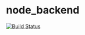 # node_backend

[![Build Status](https://travis-ci.com/FuFunG/node_backend.svg?token=zpXnqtuWRQ8B3MmnLpnY&branch=master)](https://travis-ci.com/FuFunG/node_backend)
